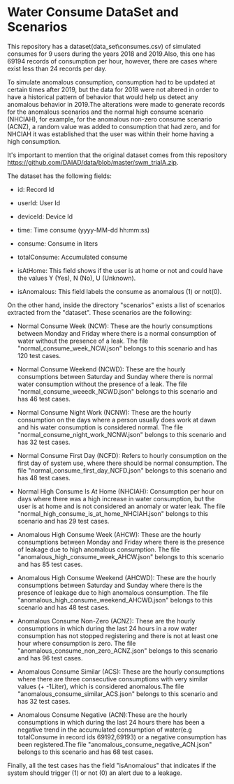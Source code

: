 # Water Consume DataSet and Scenarios

This repository has a dataset(data_set\consumes.csv) of simulated consumes for 9 users during the years 2018 and 2019.Also, this one has 69194 records of consumption per hour, however, 
there are cases where exist less than 24 records per day.

To simulate anomalous consumption, consumption had to be updated at certain times after 2019, but the data for 2018 were not altered in order to have a historical pattern of behavior that would help us detect any anomalous behavior in 2019.The alterations were made to generate records for the anomalous scenarios and the normal high consume scenario (NHCIAH), for example, for the anomalous non-zero consume scenario (ACNZ), a random value was added to consumption that had zero, and for NHCIAH it was established that the user was within their home having a high consumption.

It's important to mention that the original dataset comes from this repository https://github.com/DAIAD/data/blob/master/swm_trialA.zip.

The dataset has the following fields:

 * id: Record Id

 * userId: User Id
 
 * deviceId: Device Id
 
 * time: Time consume (yyyy-MM-dd hh:mm:ss)
 
 * consume: Consume in liters
 
 * totalConsume: Accumulated consume
 
 * isAtHome: This field shows if the user is at home or not and could have the values Y (Yes), N (No), U (Unknown).
 
 * isAnomalous: This field labels the consume as anomalous (1) or not(0).
 
 
On the other hand, inside the directory "scenarios" exists a list of scenarios extracted from the "dataset". These scenarios are the following:

  *	Normal Consume Week (NCW): These are the hourly consumptions between Monday and Friday where there is a normal consumption of water without the presence of a leak. The file "normal_consume_week_NCW.json" belongs to this scenario and has 120 test cases.

  *	Normal Consume Weekend (NCWD): These are the hourly consumptions between Saturday and Sunday where there is normal water consumption without the presence of a leak. The file "normal_consume_weeedk_NCWD.json" belongs to this scenario and has 46 test cases.
  
  *	Normal Consume Night Work (NCNW): These are the hourly consumption on the days where a person usually does work at dawn and his water consumption is considered normal. The file "normal_consume_night_work_NCNW.json" belongs to this scenario and has 32 test cases.
  
  *	Normal Consume First Day (NCFD): Refers to hourly consumption on the first day of system use, where there should be normal consumption. The file "normal_consume_first_day_NCFD.json" belongs to this scenario and has 48 test cases.
  
  *	Normal High Consume Is At Home (NHCIAH): Consumption per hour on days where there was a high increase in water consumption, but the user is at home and is not considered an anomaly or water leak. The file "normal_high_consume_is_at_home_NHCIAH.json" belongs to this scenario and has 29 test cases.
  
  *	Anomalous High Consume Week (AHCW): These are the hourly consumptions between Monday and Friday where there is the presence of leakage due to high anomalous consumption. The file "anomalous_high_consume_week_AHCW.json" belongs to this scenario and has 85 test cases.

  *	Anomalous High Consume Weekend (AHCWD): These are the hourly consumptions between Saturday and Sunday where there is the presence of leakage due to high anomalous consumption. The file "anomalous_high_consume_weekend_AHCWD.json" belongs to this scenario and has 48 test cases.
  
  *	Anomalous Consume Non-Zero (ACNZ): These are the hourly consumptions in which during the last 24 hours in a row water consumption has not stopped registering and there is not at least one hour where consumption is zero. The file "anomalous_consume_non_zero_ACNZ.json" belongs to this scenario and has 96 test cases.
  
  *	Anomalous Consume Similar (ACS): These are the hourly consumptions where there are three consecutive consumptions with very similar values (+ -1Liter), which is considered anomalous.The file "anomalous_consume_similar_ACS.json" belongs to this scenario and has 32 test cases.
  
  *	Anomalous Consume Negative (ACN):These are the hourly consumptions in which during the last 24 hours there has been a negative trend in the accumulated consumption of water(e.g totalConsume in record ids 69192,69193) or a negative consumption has been registered.The file "anomalous_consume_negative_ACN.json" belongs to this scenario and has 68 test cases.
  
 Finally, all the test cases has the field "isAnomalous" that indicates if the system should trigger (1) or not (0) an alert due to a leakage.